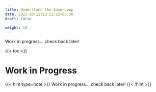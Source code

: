```yaml
---
title: Understand the Game-Loop
date: 2023-10-12T13:52:22+05:30
draft: false

weight: 10
---
```


Work in progress... check back later!

{{< toc >}}

# Work in Progress

{{< hint type=note >}}
Work in progress... check back later!
{{< /hint >}}
